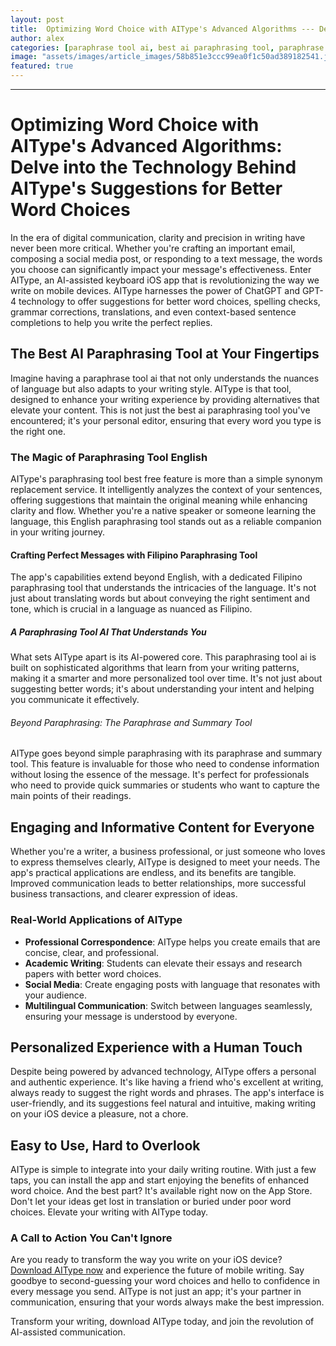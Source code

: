 ```yaml
---
layout: post
title:  Optimizing Word Choice with AIType's Advanced Algorithms --- Delve into the technology behind AIType's suggestions for better word choices.
author: alex
categories: [paraphrase tool ai, best ai paraphrasing tool, paraphrase tool english, paraphrasing tool best free, filipino paraphrasing tool, paraphrasing tool ai, paraphrase and summary tool]
image: "assets/images/article_images/58b851e3ccc99ea0f1c50ad389182541.jpg"
featured: true
---
```


---

# Optimizing Word Choice with AIType's Advanced Algorithms: Delve into the Technology Behind AIType's Suggestions for Better Word Choices

In the era of digital communication, clarity and precision in writing have never been more critical. Whether you're crafting an important email, composing a social media post, or responding to a text message, the words you choose can significantly impact your message's effectiveness. Enter AIType, an AI-assisted keyboard iOS app that is revolutionizing the way we write on mobile devices. AIType harnesses the power of ChatGPT and GPT-4 technology to offer suggestions for better word choices, spelling checks, grammar corrections, translations, and even context-based sentence completions to help you write the perfect replies.

## The Best AI Paraphrasing Tool at Your Fingertips

Imagine having a paraphrase tool ai that not only understands the nuances of language but also adapts to your writing style. AIType is that tool, designed to enhance your writing experience by providing alternatives that elevate your content. This is not just the best ai paraphrasing tool you've encountered; it's your personal editor, ensuring that every word you type is the right one.

### The Magic of Paraphrasing Tool English

AIType's paraphrasing tool best free feature is more than a simple synonym replacement service. It intelligently analyzes the context of your sentences, offering suggestions that maintain the original meaning while enhancing clarity and flow. Whether you're a native speaker or someone learning the language, this English paraphrasing tool stands out as a reliable companion in your writing journey.

#### Crafting Perfect Messages with Filipino Paraphrasing Tool

The app's capabilities extend beyond English, with a dedicated Filipino paraphrasing tool that understands the intricacies of the language. It's not just about translating words but about conveying the right sentiment and tone, which is crucial in a language as nuanced as Filipino.

##### A Paraphrasing Tool AI That Understands You

What sets AIType apart is its AI-powered core. This paraphrasing tool ai is built on sophisticated algorithms that learn from your writing patterns, making it a smarter and more personalized tool over time. It's not just about suggesting better words; it's about understanding your intent and helping you communicate it effectively.

###### Beyond Paraphrasing: The Paraphrase and Summary Tool

AIType goes beyond simple paraphrasing with its paraphrase and summary tool. This feature is invaluable for those who need to condense information without losing the essence of the message. It's perfect for professionals who need to provide quick summaries or students who want to capture the main points of their readings.

## Engaging and Informative Content for Everyone

Whether you're a writer, a business professional, or just someone who loves to express themselves clearly, AIType is designed to meet your needs. The app's practical applications are endless, and its benefits are tangible. Improved communication leads to better relationships, more successful business transactions, and clearer expression of ideas.

### Real-World Applications of AIType

- **Professional Correspondence**: AIType helps you create emails that are concise, clear, and professional.
- **Academic Writing**: Students can elevate their essays and research papers with better word choices.
- **Social Media**: Create engaging posts with language that resonates with your audience.
- **Multilingual Communication**: Switch between languages seamlessly, ensuring your message is understood by everyone.

## Personalized Experience with a Human Touch

Despite being powered by advanced technology, AIType offers a personal and authentic experience. It's like having a friend who's excellent at writing, always ready to suggest the right words and phrases. The app's interface is user-friendly, and its suggestions feel natural and intuitive, making writing on your iOS device a pleasure, not a chore.

## Easy to Use, Hard to Overlook

AIType is simple to integrate into your daily writing routine. With just a few taps, you can install the app and start enjoying the benefits of enhanced word choice. And the best part? It's available right now on the App Store. Don't let your ideas get lost in translation or buried under poor word choices. Elevate your writing with AIType today.

### A Call to Action You Can't Ignore

Are you ready to transform the way you write on your iOS device? [Download AIType now](https://apps.apple.com/us/app/aitype-grammar-check-keyboard/id6469163944) and experience the future of mobile writing. Say goodbye to second-guessing your word choices and hello to confidence in every message you send. AIType is not just an app; it's your partner in communication, ensuring that your words always make the best impression.

Transform your writing, download AIType today, and join the revolution of AI-assisted communication.